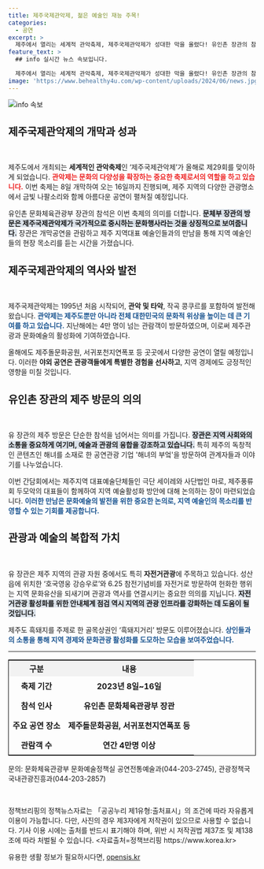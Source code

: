 ```yaml
---
title: 제주국제관악제, 젊은 예술인 재능 주목!
categories:
  - 공연
excerpt: >
  제주에서 열리는 세계적 관악축제, 제주국제관악제가 성대한 막을 올렸다! 유인촌 장관의 참석으로 더욱 의미 있는 축제, 금빛 선율 속 제주를 만끽할 기회를 놓치지 마세요!
feature_text: >
  ## info 실시간 뉴스 속보입니다.

  제주에서 열리는 세계적 관악축제, 제주국제관악제가 성대한 막을 올렸다! 유인촌 장관의 참석으로 더욱 의미 있는 축제, 금빛 선율 속 제주를 만끽할 기회를 놓치지 마세요!
image: 'https://www.behealthy4u.com/wp-content/uploads/2024/06/news.jpg'
---
```


<p><img src="https://www.behealthy4u.com/wp-content/uploads/2024/06/news.jpg" alt="info 속보" /></p>

<h2 data-ke-size="size26">제주국제관악제의 개막과 성과</h2>

<p data-ke-size="size16">&nbsp;</p>

<p>제주도에서 개최되는 <b>세계적인 관악축제</b>인 ‘제주국제관악제’가 올해로 제29회를 맞이하게 되었습니다. <b><span style="color: #ee2323;">관악제는 문화의 다양성을 확장하는 중요한 축제로서의 역할을 하고 있습니다.</span></b> 이번 축제는 8일 개막하여 오는 16일까지 진행되며, 제주 지역의 다양한 관광명소에서 금빛 나팔소리와 함께 아름다운 공연이 펼쳐질 예정입니다. </p>

<p>유인촌 문화체육관광부 장관의 참석은 이번 축제의 의미를 더합니다. <b><span style="background-color: #21538527;">문체부 장관의 방문은 제주국제관악제가 국가적으로 중시하는 문화행사라는 것을 상징적으로 보여줍니다.</span></b> 장관은 개막공연을 관람하고 제주 지역대표 예술인들과의 만남을 통해 지역 예술인들의 현장 목소리를 듣는 시간을 가졌습니다.</p>

<h2 data-ke-size="size26">제주국제관악제의 역사와 발전</h2>

<p data-ke-size="size16">&nbsp;</p>

<p>제주국제관악제는 1995년 처음 시작되어, <b>관악 및 타악</b>, 작곡 콩쿠르를 포함하여 발전해 왔습니다. <b><span style="color: #1a5490;">관악제는 제주도뿐만 아니라 전체 대한민국의 문화적 위상을 높이는 데 큰 기여를 하고 있습니다.</span></b> 지난해에는 4만 명이 넘는 관람객이 방문하였으며, 이로써 제주관광과 문화예술의 활성화에 기여하였습니다. </p>

<p>올해에도 제주돌문화공원, 서귀포천지연폭포 등 곳곳에서 다양한 공연이 열릴 예정입니다. 이러한 <b>야외 공연은 관광객들에게 특별한 경험을 선사하고</b>, 지역 경제에도 긍정적인 영향을 미칠 것입니다.</p>

<h2 data-ke-size="size26">유인촌 장관의 제주 방문의 의의</h2>

<p data-ke-size="size16">&nbsp;</p>

<p>유 장관의 제주 방문은 단순한 참석을 넘어서는 의미를 가집니다. <b><span style="background-color: #21538527;">장관은 지역 사회와의 소통을 중요하게 여기며, 예술과 관광의 융합을 강조하고 있습니다.</span></b> 특히 제주의 독창적인 콘텐츠인 해녀를 소재로 한 공연관광 기업 '해녀의 부엌'을 방문하여 관계자들과 이야기를 나누었습니다. </p>

<p>이번 간담회에서는 제주지역 대표예술단체들인 극단 세이레와 사단법인 마로, 제주풍류회 두모악의 대표들이 함께하여 지역 예술활성화 방안에 대해 논의하는 장이 마련되었습니다. <b><span style="color: #1a5490;">이러한 만남은 문화예술의 발전을 위한 중요한 논의로, 지역 예술인의 목소리를 반영할 수 있는 기회를 제공합니다.</span></b></p>

<h2 data-ke-size="size26">관광과 예술의 복합적 가치</h2>

<p data-ke-size="size16">&nbsp;</p>

<p>유 장관은 제주 지역의 관광 자원 중에서도 특히 <b>자전거관광</b>에 주목하고 있습니다. 성산읍에 위치한 ‘호국영웅 강승우로’와 6.25 참전기념비를 자전거로 방문하여 헌화한 행위는 지역 문화유산을 되새기며 관광과 역사를 연결시키는 중요한 의의를 지닙니다. <b><span style="background-color: #21538527;">자전거관광 활성화를 위한 안내체계 점검 역시 지역의 관광 인프라를 강화하는 데 도움이 될 것입니다.</span></b></p>

<p>제주도 흑돼지를 주제로 한 골목상권인 ‘흑돼지거리’ 방문도 이루어졌습니다. <b><span style="color: #1a5490;">상인들과의 소통을 통해 지역 경제와 문화관광 활성화를 도모하는 모습을 보여주었습니다.</span></b> </p>

<hr>

<table style="width: 100%; border-collapse: collapse; border: 1px solid black;">
  <tr>
    <th style="text-align: center; background-color: #f2f2f2;"><b>구분</b></th>
    <th style="text-align: center; background-color: #f2f2f2;"><b>내용</b></th>
  </tr>
  <tr>
    <td style="text-align: center; height: 40px;"><b>축제 기간</b></td>
    <td style="text-align: center; height: 40px;"><b>2023년 8일~16일</b></td>
  </tr>
  <tr>
    <td style="text-align: center; height: 40px;"><b>참석 인사</b></td>
    <td style="text-align: center; height: 40px;"><b>유인촌 문화체육관광부 장관</b></td>
  </tr>
  <tr>
    <td style="text-align: center; height: 40px;"><b>주요 공연 장소</b></td>
    <td style="text-align: center; height: 40px;"><b>제주돌문화공원, 서귀포천지연폭포 등</b></td>
  </tr>
  <tr>
    <td style="text-align: center; height: 40px;"><b>관람객 수</b></td>
    <td style="text-align: center; height: 40px;"><b>연간 4만명 이상</b></td>
  </tr>
</table>

<p data-ke-size="size16">문의: 문화체육관광부 문화예술정책실 공연전통예술과(044-203-2745), 관광정책국 국내관광진흥과(044-203-2857)</p>

<p data-ke-size="size16">&nbsp;</p>

<p data-ke-size="size16">정책브리핑의 정책뉴스자료는 「공공누리 제1유형:출처표시」의 조건에 따라 자유롭게 이용이 가능합니다. 다만, 사진의 경우 제3자에게 저작권이 있으므로 사용할 수 없습니다. 기사 이용 시에는 출처를 반드시 표기해야 하며, 위반 시 저작권법 제37조 및 제138조에 따라 처벌될 수 있습니다. <자료출처=정책브리핑 https://www.korea.kr></p>
유용한 생활 정보가 필요하시다면, <a href="https://opensis.kr" rel="dofollow">opensis.kr</a>


